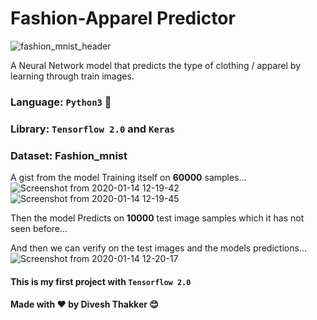 # Fashion-Apparel Predictor
![fashion_mnist_header](https://user-images.githubusercontent.com/52334437/72321676-891e9d00-36ca-11ea-8ff2-f803c5ff58bb.png)

A Neural Network model that predicts the type of clothing / apparel by learning through train images.

 ### Language: `Python3`  :snake:
 ### Library: `Tensorflow 2.0` and `Keras`
 ### Dataset: Fashion_mnist

A gist from the model Training itself on **60000** samples...
![Screenshot from 2020-01-14 12-19-42](https://user-images.githubusercontent.com/52334437/72321988-414c4580-36cb-11ea-9644-e75539c7164f.png)
![Screenshot from 2020-01-14 12-19-45](https://user-images.githubusercontent.com/52334437/72322038-5cb75080-36cb-11ea-8b35-498bb07a3f25.png)

Then the model Predicts on **10000** test image samples which it has not seen before...

And then we can verify on the test images and the models predictions...
![Screenshot from 2020-01-14 12-20-17](https://user-images.githubusercontent.com/52334437/72322293-0860a080-36cc-11ea-8b6f-da0a9ebd8429.png)
#### This is my first project with `Tensorflow 2.0` 
#### Made with :heart: by Divesh Thakker :blush:
